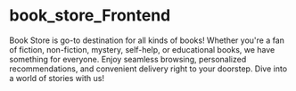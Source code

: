 # book_store_Frontend
Book Store is go-to destination for all kinds of books! Whether you're a fan of fiction, non-fiction, mystery, self-help, or educational books, we have something for everyone. Enjoy seamless browsing, personalized recommendations, and convenient delivery right to your doorstep. Dive into a world of stories with us!

